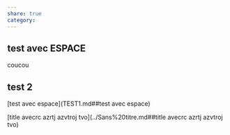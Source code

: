 ```yaml
---  
share: true  
category:   
---  
```

  
## test avec ESPACE  
  
coucou  
  
## test 2  
  
[test avec espace](TEST1.md##test avec espace)  
  
[title avecrc azrtj azvtroj tvo](../Sans%20titre.md##title avecrc azrtj azvtroj tvo)